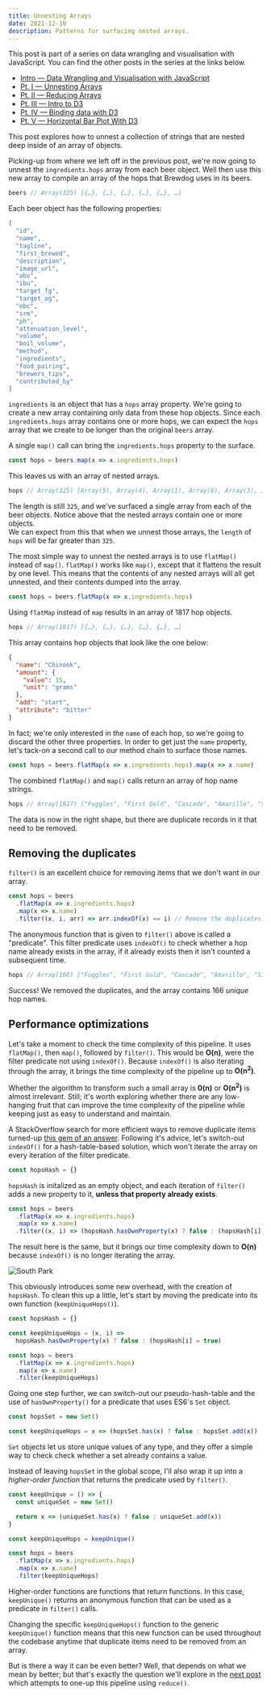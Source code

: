 ```yaml
---
title: Unnesting Arrays
date: 2021-12-10
description: Patterns for surfacing nested arrays.
---
```


<div class="call-out-indigo">

This post is part of a series on data wrangling and visualisation with JavaScript.
You can find the other posts in the series at the links below.

- [Intro — Data Wrangling and Visualisation with JavaScript](../data-wrangling-with-js)
- [Pt. I — Unnesting Arrays](../unnesting-arrays)
- [Pt. II — Reducing Arrays](../reducing-arrays)
- [Pt. III — Intro to D3](../intro-to-d3)
- [Pt. IV — Binding data with D3](../binding-data-d3)
- [Pt. V — Horizontal Bar Plot With D3](../horizontal-bar-plot)

</div>

This post explores how to unnest a collection of strings that are nested deep inside of an array of objects.

Picking-up from where we left off in the previous post, we're now going to unnest the `ingredients.hops` array from each beer object.
Well then use this new array to compile an array of the hops that Brewdog uses in its beers.

```js
beers // Array(325) [{…}, {…}, {…}, {…}, {…}, …]
```

Each beer object has the following properties:

```json
[
  "id",
  "name",
  "tagline",
  "first_brewed",
  "description",
  "image_url",
  "abv",
  "ibu",
  "target_fg",
  "target_og",
  "ebc",
  "srm",
  "ph",
  "attenuation_level",
  "volume",
  "boil_volume",
  "method",
  "ingredients",
  "food_pairing",
  "brewers_tips",
  "contributed_by"
]
```

`ingredients` is an object that has a `hops` array property.
We're going to create a new array containing only data from these hop objects.
Since each `ingredients.hops` array contains one or more hops, we can expect the `hops` array that we create to be longer than the original `beers` array.

A single `map()` call can bring the `ingredients.hops` property to the surface.

```js
const hops = beers.map(x => x.ingredients.hops)
```

This leaves us with an array of nested arrays.

```js
hops // Array(325) [Array(5), Array(4), Array(1), Array(6), Array(3), …]
```

The length is still `325`, and we've surfaced a single array from each of the beer objects.
Notice above that the nested arrays contain one or more objects.  
We can expect from this that when we unnest those arrays, the `length` of `hops` will be far greater than `325`.

The most simple way to unnest the nested arrays is to use `flatMap()` instead of `map()`.
`flatMap()` works like `map()`, except that it flattens the result by one level.
This means that the contents of any nested arrays will all get unnested, and their contents dumped into the array.

```js
const hops = beers.flatMap(x => x.ingredients.hops)
```

Using `flatMap` instead of `map` results in an array of 1817 hop objects.

```js
hops // Array(1817) [{…}, {…}, {…}, {…}, {…}, …]
```

This array contains hop objects that look like the one below:

<div class="sm-text">

```json
{
  "name": "Chinook",
  "amount": {
    "value": 15,
    "unit": "grams"
  },
  "add": "start",
  "attribute": "bitter"
}
```

</div>

In fact; we're only interested in the `name` of each hop, so we're going to discard the other three properties.
In order to get just the `name` property, let's tack-on a second call to our method chain to surface those names.

```js
const hops = beers.flatMap(x => x.ingredients.hops).map(x => x.name)
```

The combined `flatMap()` and `map()` calls return an array of hop name strings.

```js
hops // Array(1817) ["Fuggles", "First Gold", "Cascade", "Amarillo", "Simcoe", …]
```

The data is now in the right shape, but there are duplicate records in it that need to be removed.

## Removing the duplicates

`filter()` is an excellent choice for removing items that we don't want in our array.

```js
const hops = beers
  .flatMap(x => x.ingredients.hops)
  .map(x => x.name)
  .filter((x, i, arr) => arr.indexOf(x) == i) // Remove the duplicates.
```

The anonymous function that is given to `filter()` above is called a "predicate".
This filter predicate uses `indexOf()` to check whether a hop name already exists in the array, if it already exists then it isn't counted a subsequent time.

```js
hops // Array(166) ["Fuggles", "First Gold", "Cascade", "Amarillo", "Simcoe", …]
```

Success!
We removed the duplicates, and the array contains 166 _unique_ hop names.

## Performance optimizations

Let's take a moment to check the time complexity of this pipeline.
It uses `flatMap()`, then `map()`, followed by `filter()`.
This would be **O(n)**, were the filter predicate not using `indexOf()`.
Because `indexOf()` is also iterating through the array, it brings the time complexity of the pipeline up to **O(n<sup>2</sup>)**.

Whether the algorithm to transform such a small array is **0(n)** or **O(n<sup>2</sup>)** is almost irrelevant.
Still; it's worth exploring whether there are any low-hanging fruit that can improve the time complexity of the pipeline while keeping just as easy to understand and maintain.

A StackOverflow search for more efficient ways to remove duplicate items turned-up [this gem of an answer](https://stackoverflow.com/questions/9229645/remove-duplicate-values-from-js-array).
Following it's advice, let's switch-out `indexOf()` for a hash-table-based solution, which won't iterate the array on every iteration of the filter predicate.

```js
const hopsHash = {}
```

`hopsHash` is initalized as an empty object, and each iteration of `filter()` adds a new property to it, **unless that property already exists**.

```js
const hops = beers
  .flatMap(x => x.ingredients.hops)
  .map(x => x.name)
  .filter((x, i) => (hopsHash.hasOwnProperty(x) ? false : (hopsHash[i] = true)))
```

The result here is the same, but it brings our time complexity down to **O(n)** because `indexOf()` is no longer iterating the array.

![South Park](https://i.imgur.com/6K1tEDW.jpg)

This obviously introduces some new overhead, with the creation of `hopsHash`.
To clean this up a little, let's start by moving the predicate into its own function (`keepUniqueHops()`).

```js
const hopsHash = {}

const keepUniqueHops = (x, i) =>
  hopsHash.hasOwnProperty(x) ? false : (hopsHash[i] = true)

const hops = beers
  .flatMap(x => x.ingredients.hops)
  .map(x => x.name)
  .filter(keepUniqueHops)
```

Going one step further, we can switch-out our pseudo-hash-table and the use of `hasOwnProperty()` for a predicate that uses ES6's `Set` object.

```js
const hopsSet = new Set()

const keepUniqueHops = x => (hopsSet.has(x) ? false : hopsSet.add(x))
```

`Set` objects let us store unique values of any type, and they offer a simple way to check check whether a set already contains a value.

Instead of leaving `hopsSet` in the global scope, I'll also wrap it up into a _higher-order function_ that returns the predicate used by `filter()`.

```js
const keepUnique = () => {
  const uniqueSet = new Set()

  return x => (uniqueSet.has(x) ? false : uniqueSet.add(x))
}

const keepUniqueHops = keepUnique()

const hops = beers
  .flatMap(x => x.ingredients.hops)
  .map(x => x.name)
  .filter(keepUniqueHops)
```

Higher-order functions are functions that return functions.
In this case, `keepUnique()` returns an anonymous function that can be used as a predicate in `filter()` calls.

Changing the specific `keepUniqueHops()` function to the generic `keepUnique()` function means that this new function can be used throughout the codebase anytime that duplicate items need to be removed from an array.

But is there a way it can be even better?
Well, that depends on what we mean by better; but that's exactly the question we'll explore in the [next post](../reducing-arrays) which attempts to one-up this pipeline using `reduce()`.
